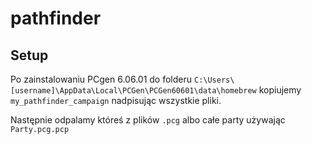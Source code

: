 # pathfinder

## Setup

Po zainstalowaniu PCgen 6.06.01 do folderu `C:\Users\[username]\AppData\Local\PCGen\PCGen60601\data\homebrew` kopiujemy `my_pathfinder_campaign` nadpisując wszystkie pliki.

Następnie odpalamy któreś z plików `.pcg` albo całe party używając `Party.pcg.pcp`